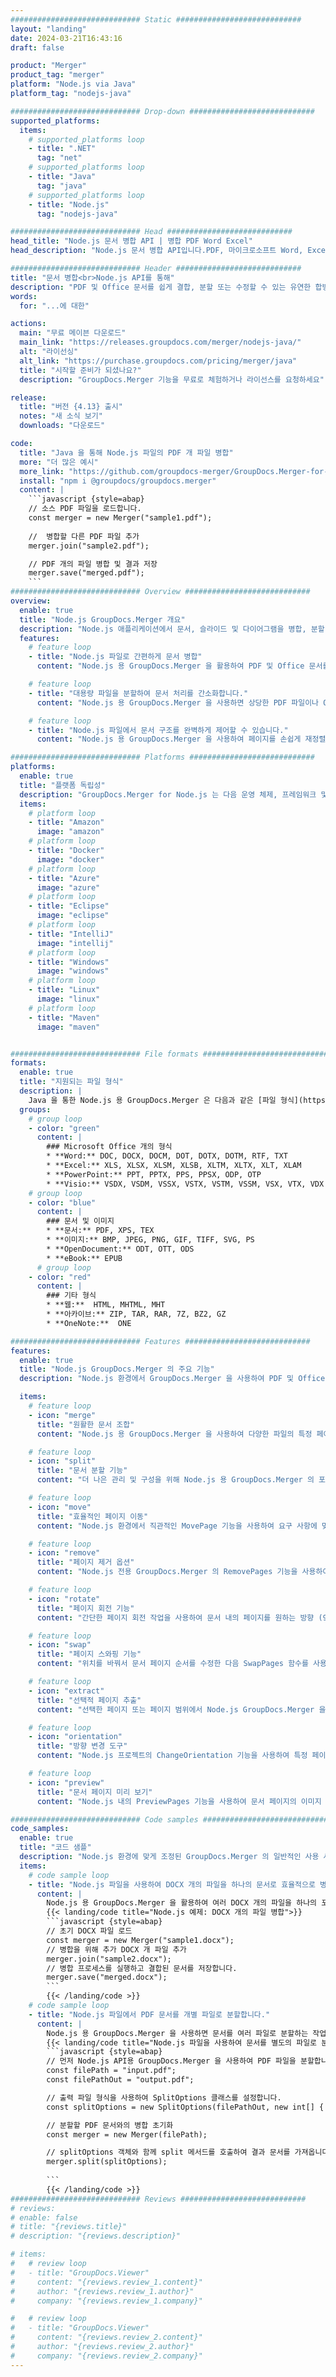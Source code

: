 ```yaml
---
############################# Static ############################
layout: "landing"
date: 2024-03-21T16:43:16
draft: false

product: "Merger"
product_tag: "merger"
platform: "Node.js via Java"
platform_tag: "nodejs-java"

############################# Drop-down ############################
supported_platforms:
  items:
    # supported_platforms loop
    - title: ".NET"
      tag: "net"
    # supported_platforms loop
    - title: "Java"
      tag: "java"
    # supported_platforms loop
    - title: "Node.js"
      tag: "nodejs-java"

############################# Head ############################
head_title: "Node.js 문서 병합 API | 병합 PDF Word Excel"
head_description: "Node.js 문서 병합 API입니다.PDF, 마이크로소프트 Word, Excel, 프레젠테이션, Visio, XPS 및 EPUB 형식의 페이지를 병합, 분할, 교체, 재정렬 및 삭제할 수 있습니다."

############################# Header ############################
title: "문서 병합<br>Node.js API를 통해"
description: "PDF 및 Office 문서를 쉽게 결합, 분할 또는 수정할 수 있는 유연한 합병 API"
words:
  for: "...에 대한"

actions:
  main: "무료 메이븐 다운로드"
  main_link: "https://releases.groupdocs.com/merger/nodejs-java/"
  alt: "라이선싱"
  alt_link: "https://purchase.groupdocs.com/pricing/merger/java"
  title: "시작할 준비가 되셨나요?"
  description: "GroupDocs.Merger 기능을 무료로 체험하거나 라이선스를 요청하세요"

release:
  title: "버전 {4.13} 출시"
  notes: "새 소식 보기"
  downloads: "다운로드"

code:
  title: "Java 을 통해 Node.js 파일의 PDF 개 파일 병합"
  more: "더 많은 예시"
  more_link: "https://github.com/groupdocs-merger/GroupDocs.Merger-for-Node.js-via-Java"
  install: "npm i @groupdocs/groupdocs.merger"
  content: |
    ```javascript {style=abap}   
    // 소스 PDF 파일을 로드합니다.
    const merger = new Merger("sample1.pdf");
    
    //  병합할 다른 PDF 파일 추가
    merger.join("sample2.pdf");

    // PDF 개의 파일 병합 및 결과 저장
    merger.save("merged.pdf");
    ```
############################# Overview ############################
overview:
  enable: true
  title: "Node.js GroupDocs.Merger 개요"
  description: "Node.js 애플리케이션에서 문서, 슬라이드 및 다이어그램을 병합, 분할, 재정렬 및 수정하기 위한 포괄적인 API입니다."
  features:
    # feature loop
    - title: "Node.js 파일로 간편하게 문서 병합"
      content: "Node.js 용 GroupDocs.Merger 을 활용하여 PDF 및 Office 문서를 하나의 통합 파일로 손쉽게 결합할 수 있습니다.이 라이브러리는 광범위한 형식 지원을 확장하여 다양한 파일 형식을 원활하게 통합 및 병합할 수 있게 하여 Node.js 응용 프로그램의 문서 관리 프로세스를 개선합니다."

    # feature loop
    - title: "대용량 파일을 분할하여 문서 처리를 간소화합니다."
      content: "Node.js 용 GroupDocs.Merger 을 사용하면 상당한 PDF 파일이나 Office 파일을 관리하기 쉬운 조각으로 쉽게 분할할 수 있습니다.특정 페이지, 범위 또는 개별 페이지 추출을 기준으로 문서를 나누어 문서를 맞춤화하여 문서 워크플로의 체계와 효율성을 향상시키십시오."

    # feature loop
    - title: "Node.js 파일에서 문서 구조를 완벽하게 제어할 수 있습니다."
      content: "Node.js 용 GroupDocs.Merger 을 사용하여 페이지를 손쉽게 재정렬, 교환 또는 삭제하여 문서 레이아웃을 재정의하세요.고유한 요구 사항에 맞게 문서를 조정하여 사용자 지정 파일 구성을 구성할 때 타의 추종을 불허하는 유연성을 제공합니다."

############################# Platforms ############################
platforms:
  enable: true
  title: "플랫폼 독립성"
  description: "GroupDocs.Merger for Node.js 는 다음 운영 체제, 프레임워크 및 패키지 관리자를 지원합니다."
  items:
    # platform loop
    - title: "Amazon"
      image: "amazon"
    # platform loop
    - title: "Docker"
      image: "docker"
    # platform loop
    - title: "Azure"
      image: "azure"
    # platform loop
    - title: "Eclipse"
      image: "eclipse"
    # platform loop
    - title: "IntelliJ"
      image: "intellij"
    # platform loop
    - title: "Windows"
      image: "windows"
    # platform loop
    - title: "Linux"
      image: "linux"
    # platform loop
    - title: "Maven"
      image: "maven"


############################# File formats ############################
formats:
  enable: true
  title: "지원되는 파일 형식"
  description: |
    Java 을 통한 Node.js 용 GroupDocs.Merger 은 다음과 같은 [파일 형식](https://docs.groupdocs.com/merger/nodejs-java/supported-document-formats/) 의 작업을 지원합니다.
  groups:
    # group loop
    - color: "green"
      content: |
        ### Microsoft Office 개의 형식
        * **Word:** DOC, DOCX, DOCM, DOT, DOTX, DOTM, RTF, TXT
        * **Excel:** XLS, XLSX, XLSM, XLSB, XLTM, XLTX, XLT, XLAM
        * **PowerPoint:** PPT, PPTX, PPS, PPSX, ODP, OTP
        * **Visio:** VSDX, VSDM, VSSX, VSTX, VSTM, VSSM, VSX, VTX, VDX
    # group loop
    - color: "blue"
      content: |
        ### 문서 및 이미지
        * **문서:** PDF, XPS, TEX
        * **이미지:** BMP, JPEG, PNG, GIF, TIFF, SVG, PS
        * **OpenDocument:** ODT, OTT, ODS
        * **eBook:** EPUB
      # group loop
    - color: "red"
      content: |
        ### 기타 형식
        * **웹:**  HTML, MHTML, MHT
        * **아카이브:** ZIP, TAR, RAR, 7Z, BZ2, GZ
        * **OneNote:**  ONE

############################# Features ############################
features:
  enable: true
  title: "Node.js GroupDocs.Merger 의 주요 기능"
  description: "Node.js 환경에서 GroupDocs.Merger 을 사용하여 PDF 및 Office 형식의 문서를 효율적으로 병합, 분할 및 조작할 수 있습니다."

  items:
    # feature loop
    - icon: "merge"
      title: "원활한 문서 조합"
      content: "Node.js 용 GroupDocs.Merger 을 사용하여 다양한 파일의 특정 페이지 또는 범위를 결합하여 여러 문서를 하나로 쉽게 병합할 수 있습니다."

    # feature loop
    - icon: "split"
      title: "문서 분할 기능"
      content: "더 나은 관리 및 구성을 위해 Node.js 용 GroupDocs.Merger 의 포괄적인 분할 기능을 활용하여 단일 문서를 여러 개의 작은 파일로 분할합니다."

    # feature loop
    - icon: "move"
      title: "효율적인 페이지 이동"
      content: "Node.js 환경에서 직관적인 MovePage 기능을 사용하여 요구 사항에 맞게 문서 내에서 페이지 위치를 변경할 수 있습니다."

    # feature loop
    - icon: "remove"
      title: "페이지 제거 옵션"
      content: "Node.js 전용 GroupDocs.Merger 의 RemovePages 기능을 사용하여 불필요한 페이지나 특정 페이지 번호를 쉽게 제거할 수 있습니다."

    # feature loop
    - icon: "rotate"
      title: "페이지 회전 기능"
      content: "간단한 페이지 회전 작업을 사용하여 문서 내의 페이지를 원하는 방향 (90도, 180도 또는 270도) 으로 회전할 수 있습니다."

    # feature loop
    - icon: "swap"
      title: "페이지 스와핑 기능"
      content: "위치를 바꿔서 문서 페이지 순서를 수정한 다음 SwapPages 함수를 사용하여 재구성된 문서를 만들 수 있습니다."

    # feature loop
    - icon: "extract"
      title: "선택적 페이지 추출"
      content: "선택한 페이지 또는 페이지 범위에서 Node.js GroupDocs.Merger 을 사용하여 필요한 내용만 추출하여 새 문서를 만듭니다."

    # feature loop
    - icon: "orientation"
      title: "방향 변경 도구"
      content: "Node.js 프로젝트의 ChangeOrientation 기능을 사용하여 특정 페이지 또는 모든 페이지의 방향을 세로에서 가로로 또는 그 반대로 변경할 수 있습니다."

    # feature loop
    - icon: "preview"
      title: "문서 페이지 미리 보기"
      content: "Node.js 내의 PreviewPages 기능을 사용하여 문서 페이지의 이미지 미리 보기를 생성하여 내용과 레이아웃을 더 잘 이해할 수 있습니다."

############################# Code samples ############################
code_samples:
  enable: true
  title: "코드 샘플"
  description: "Node.js 환경에 맞게 조정된 GroupDocs.Merger 의 일반적인 사용 사례를 살펴보세요.이 예제는 Node.js 용 GroupDocs.Merger 을 사용하여 문서를 병합하는 효율성과 용이성을 보여줍니다."
  items:
    # code sample loop
    - title: "Node.js 파일을 사용하여 DOCX 개의 파일을 하나의 문서로 효율적으로 병합"
      content: |
        Node.js 용 GroupDocs.Merger 을 활용하여 여러 DOCX 개의 파일을 하나의 포괄적인 문서로 원활하게 병합할 수 있습니다.[Word 문서 병합](https://docs.groupdocs.com/merger/nodejs-java/merge/word/) 기능을 활용하여 파일을 효율적으로 결합하여 문서 관리 및 생산성을 향상시키십시오. 아래에서 문서 병합 프로세스를 안내하는 Node.js 코드 스니펫을 찾아보세요.
        {{< landing/code title="Node.js 예제: DOCX 개의 파일 병합">}}
        ```javascript {style=abap}   
        // 초기 DOCX 파일 로드
        const merger = new Merger("sample1.docx");
        // 병합을 위해 추가 DOCX 개 파일 추가
        merger.join("sample2.docx");
        // 병합 프로세스를 실행하고 결합된 문서를 저장합니다.
        merger.save("merged.docx");
        ```
        {{< /landing/code >}}
    # code sample loop
    - title: "Node.js 파일에서 PDF 문서를 개별 파일로 분할합니다."
      content: |
        Node.js 용 GroupDocs.Merger 을 사용하면 문서를 여러 파일로 분할하는 작업이 간소화됩니다.[Split Document](https://docs.groupdocs.com/merger/nodejs-java/split-document/) 기능을 사용하면 대용량 PDF 문서에서 특정 섹션을 효율적으로 관리하고 추출하여 문서를 보다 효율적으로 처리할 수 있습니다. 이 기능은 페이지 범위, 시작/끝 페이지 또는 홀수/짝수 페이지 번호 등의 기준에 따라 문서를 분할하는 기능을 지원합니다.
        {{< landing/code title="Node.js 파일을 사용하여 문서를 별도의 파일로 분할하는 방법">}}
        ```javascript {style=abap}   
        // 먼저 Node.js API용 GroupDocs.Merger 을 사용하여 PDF 파일을 분할합니다.
        const filePath = "input.pdf";
        const filePathOut = "output.pdf";

        // 출력 파일 형식을 사용하여 SplitOptions 클래스를 설정합니다.
        const splitOptions = new SplitOptions(filePathOut, new int[] { 3, 6, 8 });

        // 분할할 PDF 문서와의 병합 초기화
        const merger = new Merger(filePath);

        // splitOptions 객체와 함께 split 메서드를 호출하여 결과 문서를 가져옵니다.
        merger.split(splitOptions);
  
        ```
        {{< /landing/code >}}
############################# Reviews ############################
# reviews:
# enable: false
# title: "{reviews.title}"
# description: "{reviews.description}"

# items:
#   # review loop
#   - title: "GroupDocs.Viewer"
#     content: "{reviews.review_1.content}"
#     author: "{reviews.review_1.author}"
#     company: "{reviews.review_1.company}"

#   # review loop
#   - title: "GroupDocs.Viewer"
#     content: "{reviews.review_2.content}"
#     author: "{reviews.review_2.author}"
#     company: "{reviews.review_2.company}"
---
```

